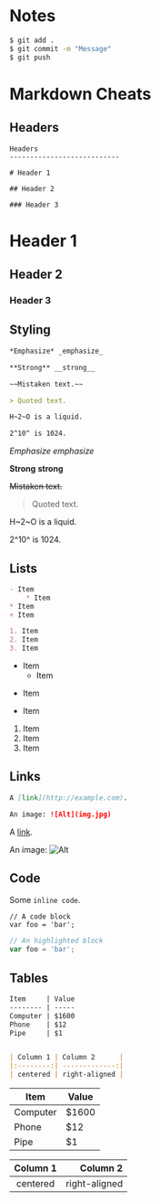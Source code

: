 # Notes
```BASH
$ git add . 
$ git commit -m "Message"
$ git push
```

# Markdown Cheats

Headers
---------------------------

```Mardown
Headers
---------------------------

# Header 1

## Header 2

### Header 3
```

# Header 1

## Header 2

### Header 3


Styling
---------------------------

```Markdown
*Emphasize* _emphasize_

**Strong** __strong__

~~Mistaken text.~~

> Quoted text.

H~2~O is a liquid.

2^10^ is 1024.

```
*Emphasize* _emphasize_

**Strong** __strong__

~~Mistaken text.~~

> Quoted text.

H~2~O is a liquid.

2^10^ is 1024.


Lists
---------------------------

```Markdown
- Item
    * Item
* Item
+ Item

1. Item
2. Item
3. Item
```

- Item
    * Item
* Item
+ Item

1. Item
2. Item
3. Item


Links
---------------------------

```Markdown
A [link](http://example.com).

An image: ![Alt](img.jpg)
```

A [link](http://example.com).

An image: ![Alt](img.jpg)


Code
---------------------------

Some `inline code`.

```
// A code block
var foo = 'bar';
```

```javascript
// An highlighted block
var foo = 'bar';
```


Tables
---------------------------

```Markdown
Item     | Value
-------- | -----
Computer | $1600
Phone    | $12
Pipe     | $1


| Column 1 | Column 2      |
|:--------:| -------------:|
| centered | right-aligned |

```


Item     | Value
-------- | -----
Computer | $1600
Phone    | $12
Pipe     | $1


| Column 1 | Column 2      |
|:--------:| -------------:|
| centered | right-aligned |



